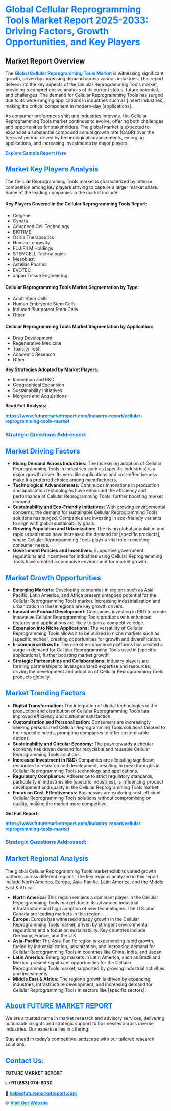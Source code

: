 <h1 style="color: #007BFF;">Global Cellular Reprogramming Tools Market Report 2025-2033: Driving Factors, Growth Opportunities, and Key Players</h1>

<section id="overview">
<h2>Market Report Overview</h2>
<p>The <a href="https://www.futuremarketreport.com/industry-report/cellular-reprogramming-tools-market" style="color: #007BFF; text-decoration: none;"><strong>Global Cellular Reprogramming Tools Market</strong></a> is witnessing significant growth, driven by increasing demand across various industries. This report delves into the key aspects of the Cellular Reprogramming Tools market, providing a comprehensive analysis of its current status, future potential, and challenges. The demand for Cellular Reprogramming Tools has surged due to its wide-ranging applications in industries such as [insert industries], making it a critical component in modern-day [applications].</p>
<p>As consumer preferences shift and industries innovate, the Cellular Reprogramming Tools market continues to evolve, offering both challenges and opportunities for stakeholders. The global market is expected to expand at a substantial compound annual growth rate (CAGR) over the forecast period, driven by technological advancements, emerging applications, and increasing investments by major players.</p>
</section>

<section id="overview">
<p><a href="https://www.futuremarketreport.com/request-sample/reportId=79051" style="color: #007BFF; text-decoration: none;"><strong>Explore Sample Report Here</strong></a></p>
</section>

<section id="key-players">
<h2 style="color: #007BFF;">Market Key Players Analysis</h2>
<p>The Cellular Reprogramming Tools market is characterized by intense competition among key players striving to capture a larger market share. Some of the leading companies in the market include:</p>
<h4>Key Players Covered in the Cellular Reprogramming Tools Report:</h4>
<ul><li>Celgene</li><li>Cynata</li><li>Advanced Cell Technology</li><li>BIOTIME</li><li>Osiris Therapeutics</li><li>Human Longevity</li><li>FUJIFILM Holdings</li><li>STEMCELL Technologies</li><li>Mesoblast</li><li>Astellas Pharma</li><li>EVOTEC</li><li>Japan Tissue Engineering</li></ul>
<h4>Cellular Reprogramming Tools Market Segmentation by Type:</h4>
<ul><li>Adult Stem Cells</li><li>Human Embryonic Stem Cells</li><li>Induced Pluripotent Stem Cells</li><li>Other</li></ul>

<h4>Cellular Reprogramming Tools Market Segmentation by Application:</h4>
<ul><li>Drug Development</li><li>Regenerative Medicine</li><li>Toxicity Test</li><li>Academic Research</li><li>Other</li></ul>
<p><strong>Key Strategies Adopted by Market Players:</strong></p>
<ul>
<li>Innovation and R&D</li>
<li>Geographical Expansion</li>
<li>Sustainability Initiatives</li>
<li>Mergers and Acquisitions</li>
</ul>
</section>

<section>
<p><strong>Read Full Analysis: </strong></p><a href="https://www.futuremarketreport.com/industry-report/cellular-reprogramming-tools-market" style="color: #007BFF; text-decoration: none;"><strong>https://www.futuremarketreport.com/industry-report/cellular-reprogramming-tools-market</strong></a>
<h3 style="color: #007BFF;">Strategic Questions Addressed:</h3>
</section>

<section id="driving-factors">
<h2 style="color: #007BFF;">Market Driving Factors</h2>
<ul>
<li><strong>Rising Demand Across Industries:</strong> The increasing adoption of Cellular Reprogramming Tools in industries such as [specific industries] is a major growth driver. Its versatile applications and cost-effectiveness make it a preferred choice among manufacturers.</li>
<li><strong>Technological Advancements:</strong> Continuous innovations in production and application technologies have enhanced the efficiency and performance of Cellular Reprogramming Tools, further boosting market demand.</li>
<li><strong>Sustainability and Eco-Friendly Initiatives:</strong> With growing environmental concerns, the demand for sustainable Cellular Reprogramming Tools solutions has surged. Companies are investing in eco-friendly variants to align with global sustainability goals.</li>
<li><strong>Growing Population and Urbanization:</strong> The rising global population and rapid urbanization have increased the demand for [specific products], where Cellular Reprogramming Tools plays a vital role in meeting consumer needs.</li>
<li><strong>Government Policies and Incentives:</strong> Supportive government regulations and incentives for industries using Cellular Reprogramming Tools have created a conducive environment for market growth.</li>
</ul>
</section>

<section id="growth-opportunities">
<h2 style="color: #007BFF;">Market Growth Opportunities</h2>
<ul>
<li><strong>Emerging Markets:</strong> Developing economies in regions such as Asia-Pacific, Latin America, and Africa present untapped potential for the Cellular Reprogramming Tools market. Increasing industrialization and urbanization in these regions are key growth drivers.</li>
<li><strong>Innovative Product Development:</strong> Companies investing in R&D to create innovative Cellular Reprogramming Tools products with enhanced features and applications are likely to gain a competitive edge.</li>
<li><strong>Expansion into Niche Applications:</strong> The versatility of Cellular Reprogramming Tools allows it to be utilized in niche markets such as [specific niches], creating opportunities for growth and diversification.</li>
<li><strong>E-commerce Growth:</strong> The rise of e-commerce platforms has created a surge in demand for Cellular Reprogramming Tools used in [specific applications], further boosting market growth.</li>
<li><strong>Strategic Partnerships and Collaborations:</strong> Industry players are forming partnerships to leverage shared expertise and resources, driving the development and adoption of Cellular Reprogramming Tools products globally.</li>
</ul>
</section>

<section id="trending-factors">
<h2 style="color: #007BFF;">Market Trending Factors</h2>
<ul>
<li><strong>Digital Transformation:</strong> The integration of digital technologies in the production and distribution of Cellular Reprogramming Tools has improved efficiency and customer satisfaction.</li>
<li><strong>Customization and Personalization:</strong> Consumers are increasingly seeking personalized Cellular Reprogramming Tools solutions tailored to their specific needs, prompting companies to offer customizable options.</li>
<li><strong>Sustainability and Circular Economy:</strong> The push towards a circular economy has driven demand for recyclable and reusable Cellular Reprogramming Tools solutions.</li>
<li><strong>Increased Investment in R&D:</strong> Companies are allocating significant resources to research and development, resulting in breakthroughs in Cellular Reprogramming Tools technology and applications.</li>
<li><strong>Regulatory Compliance:</strong> Adherence to strict regulatory standards, particularly in industries like [specific industries], is influencing product development and quality in the Cellular Reprogramming Tools market.</li>
<li><strong>Focus on Cost-Effectiveness:</strong> Businesses are exploring cost-efficient Cellular Reprogramming Tools solutions without compromising on quality, making the market more competitive.</li>
</ul>
</section>

<section>
<p><strong>Get Full Report: </strong></p><a href="https://www.futuremarketreport.com/industry-report/cellular-reprogramming-tools-market" style="color: #007BFF; text-decoration: none;"><strong>https://www.futuremarketreport.com/industry-report/cellular-reprogramming-tools-market</strong></a>
<h3 style="color: #007BFF;">Strategic Questions Addressed:</h3>
</section>


<section id="regional-analysis">
<h2 style="color: #007BFF;">Market Regional Analysis</h2>
<p>The global Cellular Reprogramming Tools market exhibits varied growth patterns across different regions. The key regions analyzed in this report include North America, Europe, Asia-Pacific, Latin America, and the Middle East & Africa:</p>
<ul>
<li><strong>North America:</strong> This region remains a dominant player in the Cellular Reprogramming Tools market due to its advanced industrial infrastructure and high adoption of new technologies. The U.S. and Canada are leading markets in this region.</li>
<li><strong>Europe:</strong> Europe has witnessed steady growth in the Cellular Reprogramming Tools market, driven by stringent environmental regulations and a focus on sustainability. Key countries include Germany, France, and the U.K.</li>
<li><strong>Asia-Pacific:</strong> The Asia-Pacific region is experiencing rapid growth, fueled by industrialization, urbanization, and increasing demand for Cellular Reprogramming Tools in countries like China, India, and Japan.</li>
<li><strong>Latin America:</strong> Emerging markets in Latin America, such as Brazil and Mexico, present significant opportunities for the Cellular Reprogramming Tools market, supported by growing industrial activities and investments.</li>
<li><strong>Middle East & Africa:</strong> The region’s growth is driven by expanding industries, infrastructure development, and increasing demand for Cellular Reprogramming Tools in sectors like [specific sectors].</li>
</ul>
</section>

<footer>
<h2 style="color: #007BFF;">About FUTURE MARKET REPORT</h2>
<p>We are a trusted name in market research and advisory services, delivering actionable insights and strategic support to businesses across diverse industries. Our expertise lies in offering:</p>

<p>Stay ahead in today’s competitive landscape with our tailored research solutions.</p>

<h2 style="color: #007BFF;">Contact Us:</h2>
<p><strong>FUTURE MARKET REPORT</strong></p>
<p>📞 <strong>+91 (883) 074-8030</strong></p>
<p>📧 <strong><a href="mailto:help@futuremarketreport.com" style="color: #007BFF;">help@futuremarketreport.com</a></strong></p>
<p>🌐 <strong><a href="https://www.futuremarketreport.com/" style="color: #007BFF;">Visit Our Website</a></strong></p>
</footer>
